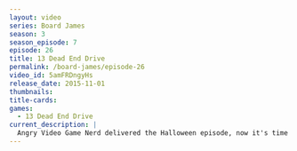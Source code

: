 ```yaml
---
layout: video
series: Board James
season: 3
season_episode: 7
episode: 26
title: 13 Dead End Drive
permalink: /board-james/episode-26
video_id: 5amFRDngyHs
release_date: 2015-11-01
thumbnails: 
title-cards: 
games:
  - 13 Dead End Drive
current_description: |
  Angry Video Game Nerd delivered the Halloween episode, now it's time for Board James to ease your post-Halloween sadness. Se Board James 13 Dead End Drive !
---
```


